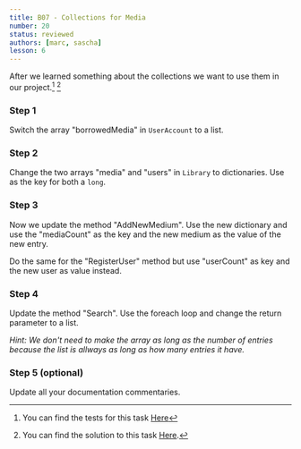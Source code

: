 ```yaml
---
title: B07 - Collections for Media
number: 20
status: reviewed
authors: [marc, sascha]
lesson: 6
---
```


After we learned something about the collections we want to use them in our project.[^tests] [^solution]

[^tests]:
    You can find the tests for this task [Here](https://github.com/satkowski/csharp-lessons-exercise-solutions/tree/master/lesson_06/B07_collections_for_media/Tests)

[^solution]:
    You can find the solution to this task [Here](https://github.com/satkowski/csharp-lessons-exercise-solutions/tree/master/lesson_06/B07_collections_for_media/ExerciseSolution/).

### Step 1

Switch the array "borrowedMedia" in `UserAccount` to a list.

### Step 2

Change the two arrays "media" and "users" in `Library` to dictionaries. Use as the key for both a `long`.

### Step 3

Now we update the method "AddNewMedium". Use the new dictionary and use the "mediaCount" as the key and the new medium as the value of the new entry.

Do the same for the "RegisterUser" method but use "userCount" as key and the new user as value instead.

### Step 4

Update the method "Search". Use the foreach loop and change the return parameter to a list.

*Hint: We don't need to make the array as long as the number of entries because the list is allways as long as how many entries it have.*

### Step 5 (optional)

Update all your documentation commentaries.
